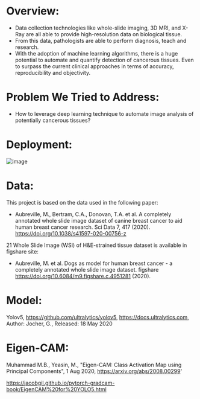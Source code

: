 # Overview:
- Data collection technologies like whole-slide imaging, 3D MRI, and X-Ray are all able to provide high-resolution data on biological tissue. 
- From this data, pathologists are able to perform diagnosis, teach and research.
- With the adoption of machine learning algorithms, there is a huge potential to automate and quantify detection of cancerous tissues. Even to surpass the current clinical approaches in terms of accuracy, reproducibility and objectivity. 

# Problem We Tried to Address:
- How to leverage deep learning technique to automate image analysis of potentially cancerous tissues?

# Deployment:
![image](https://user-images.githubusercontent.com/92175464/205825630-8cefb40a-ed37-4200-8df6-c1a363ccfeb9.jpeg)


# Data:
This project is based on the data used in the following paper:

- Aubreville, M., Bertram, C.A., Donovan, T.A. et al. A completely annotated whole slide image dataset of canine breast cancer to aid human breast cancer research. Sci Data 7, 417 (2020). https://doi.org/10.1038/s41597-020-00756-z

21 Whole Slide Image (WSI) of H&E-strained tissue dataset is available in figshare site: 
- Aubreville, M. et al. Dogs as model for human breast cancer - a completely annotated whole slide image dataset. figshare https://doi.org/10.6084/m9.figshare.c.4951281 (2020).

# Model:

Yolov5, https://github.com/ultralytics/yolov5, https://docs.ultralytics.com, Author: Jocher, G., Released: 18 May 2020

# Eigen-CAM:

Muhammad M.B., Yeasin, M., "Eigen-CAM: Class Activation Map using Principal Components", 1 Aug 2020, https://arxiv.org/abs/2008.00299'

https://jacobgil.github.io/pytorch-gradcam-book/EigenCAM%20for%20YOLO5.html


